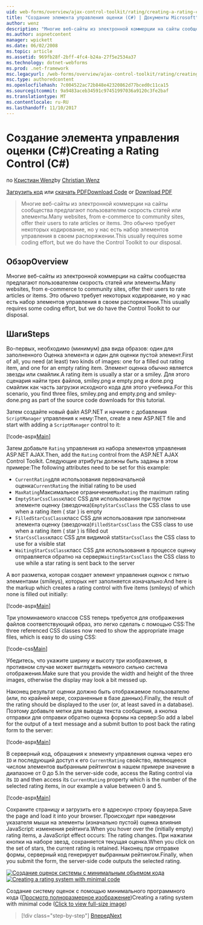 ```yaml
---
uid: web-forms/overview/ajax-control-toolkit/rating/creating-a-rating-control-cs
title: "Создание элемента управления оценки (C#) | Документы Microsoft"
author: wenz
description: "Многие веб-сайты из электронной коммерции на сайты сообщества предлагают пользователям скорость статей или элементы. Это обычно требует некоторых кодирование, но у нас есть..."
ms.author: aspnetcontent
manager: wpickett
ms.date: 06/02/2008
ms.topic: article
ms.assetid: 969fb28f-2bff-4fc4-b24a-27f5e2534a37
ms.technology: dotnet-webforms
ms.prod: .net-framework
msc.legacyurl: /web-forms/overview/ajax-control-toolkit/rating/creating-a-rating-control-cs
msc.type: authoredcontent
ms.openlocfilehash: 7c004522ac72b848e42320862d77bced0c11ca15
ms.sourcegitcommit: 9a9483aceb34591c97451997036a9120c3fe2baf
ms.translationtype: MT
ms.contentlocale: ru-RU
ms.lasthandoff: 11/10/2017
---
```

<a name="creating-a-rating-control-c"></a><span data-ttu-id="0058b-104">Создание элемента управления оценки (C#)</span><span class="sxs-lookup"><span data-stu-id="0058b-104">Creating a Rating Control (C#)</span></span>
====================
<span data-ttu-id="0058b-105">по [Кристиан Wenz](https://github.com/wenz)</span><span class="sxs-lookup"><span data-stu-id="0058b-105">by [Christian Wenz](https://github.com/wenz)</span></span>

<span data-ttu-id="0058b-106">[Загрузить код](http://download.microsoft.com/download/9/3/f/93f8daea-bebd-4821-833b-95205389c7d0/rating0.cs.zip) или [скачать PDF](http://download.microsoft.com/download/2/d/c/2dc10e34-6983-41d4-9c08-f78f5387d32b/rating0CS.pdf)</span><span class="sxs-lookup"><span data-stu-id="0058b-106">[Download Code](http://download.microsoft.com/download/9/3/f/93f8daea-bebd-4821-833b-95205389c7d0/rating0.cs.zip) or [Download PDF](http://download.microsoft.com/download/2/d/c/2dc10e34-6983-41d4-9c08-f78f5387d32b/rating0CS.pdf)</span></span>

> <span data-ttu-id="0058b-107">Многие веб-сайты из электронной коммерции на сайты сообщества предлагают пользователям скорость статей или элементы.</span><span class="sxs-lookup"><span data-stu-id="0058b-107">Many websites, from e-commerce to community sites, offer their users to rate articles or items.</span></span> <span data-ttu-id="0058b-108">Это обычно требует некоторых кодирование, но у нас есть набор элементов управления в своем распоряжении.</span><span class="sxs-lookup"><span data-stu-id="0058b-108">This usually requires some coding effort, but we do have the Control Toolkit to our disposal.</span></span>


## <a name="overview"></a><span data-ttu-id="0058b-109">Обзор</span><span class="sxs-lookup"><span data-stu-id="0058b-109">Overview</span></span>

<span data-ttu-id="0058b-110">Многие веб-сайты из электронной коммерции на сайты сообщества предлагают пользователям скорость статей или элементы.</span><span class="sxs-lookup"><span data-stu-id="0058b-110">Many websites, from e-commerce to community sites, offer their users to rate articles or items.</span></span> <span data-ttu-id="0058b-111">Это обычно требует некоторых кодирование, но у нас есть набор элементов управления в своем распоряжении.</span><span class="sxs-lookup"><span data-stu-id="0058b-111">This usually requires some coding effort, but we do have the Control Toolkit to our disposal.</span></span>

## <a name="steps"></a><span data-ttu-id="0058b-112">Шаги</span><span class="sxs-lookup"><span data-stu-id="0058b-112">Steps</span></span>

<span data-ttu-id="0058b-113">Во-первых, необходимо (минимум) два вида образов: один для заполненного Оценка элемента и один для оценки пустой элемент.</span><span class="sxs-lookup"><span data-stu-id="0058b-113">First of all, you need (at least) two kinds of images: one for a filled out rating item, and one for an empty rating item.</span></span> <span data-ttu-id="0058b-114">Элемент оценка обычно является звезды или смайлик.</span><span class="sxs-lookup"><span data-stu-id="0058b-114">A rating item is usually a star or a smiley.</span></span> <span data-ttu-id="0058b-115">Для этого сценария найти трех файлов, smiley.png и empty.png и done.png смайлик как часть загрузки исходного кода для этого учебника.</span><span class="sxs-lookup"><span data-stu-id="0058b-115">For this scenario, you find three files, smiley.png and empty.png and smiley-done.png as part of the source code downloads for this tutorial.</span></span>

<span data-ttu-id="0058b-116">Затем создайте новый файл ASP.NET и начните с добавления `ScriptManager` управления к нему:</span><span class="sxs-lookup"><span data-stu-id="0058b-116">Then, create a new ASP.NET file and start with adding a `ScriptManager` control to it:</span></span>

[!code-aspx[Main](creating-a-rating-control-cs/samples/sample1.aspx)]

<span data-ttu-id="0058b-117">Затем добавьте `Rating` управления из набора элементов управления ASP.NET AJAX.</span><span class="sxs-lookup"><span data-stu-id="0058b-117">Then, add the `Rating` control from the ASP.NET AJAX Control Toolkit.</span></span> <span data-ttu-id="0058b-118">Следующие атрибуты должны быть заданы в этом примере:</span><span class="sxs-lookup"><span data-stu-id="0058b-118">The following attributes need to be set for this example:</span></span>

- <span data-ttu-id="0058b-119">`CurrentRating`для использования первоначальной оценка</span><span class="sxs-lookup"><span data-stu-id="0058b-119">`CurrentRating` the initial rating to be used</span></span>
- <span data-ttu-id="0058b-120">`MaxRating`Максимальное ограничение</span><span class="sxs-lookup"><span data-stu-id="0058b-120">`MaxRating` the maximum rating</span></span>
- <span data-ttu-id="0058b-121">`EmptyStarCssClass`класс CSS для использования при пустом элементе оценку (звездочка)</span><span class="sxs-lookup"><span data-stu-id="0058b-121">`EmptyStarCssClass` the CSS class to use when a rating item ( star ) is empty</span></span>
- <span data-ttu-id="0058b-122">`FilledStarCssClass`класс CSS для использования при заполнении элемента оценку (звездочка)</span><span class="sxs-lookup"><span data-stu-id="0058b-122">`FilledStarCssClass` the CSS class to use when a rating item ( star ) is filled out</span></span>
- <span data-ttu-id="0058b-123">`StarCssClass`класс CSS для видимой stat</span><span class="sxs-lookup"><span data-stu-id="0058b-123">`StarCssClass` the CSS class to use for a visible stat</span></span>
- <span data-ttu-id="0058b-124">`WaitingStarCssClass`класс CSS для использования в процессе оценку отправляется обратно на сервер</span><span class="sxs-lookup"><span data-stu-id="0058b-124">`WaitingStarCssClass` the CSS class to use while a star rating is sent back to the server</span></span>

<span data-ttu-id="0058b-125">А вот разметка, которая создает элемент управления оценок с пятью элементами (smileys), которых нет заполняется изначально:</span><span class="sxs-lookup"><span data-stu-id="0058b-125">And here is the markup which creates a rating control with five items (smileys) of which none is filled out initially:</span></span>

[!code-aspx[Main](creating-a-rating-control-cs/samples/sample2.aspx)]

<span data-ttu-id="0058b-126">Три упоминаемого классов CSS теперь требуется для отображения файлов соответствующий образ, это легко сделать с помощью CSS:</span><span class="sxs-lookup"><span data-stu-id="0058b-126">The three referenced CSS classes now need to show the appropriate image files, which is easy to do using CSS:</span></span>

[!code-css[Main](creating-a-rating-control-cs/samples/sample3.css)]

<span data-ttu-id="0058b-127">Убедитесь, что укажите ширину и высоту три изображения, в противном случае может выглядеть немного сильно система отображения.</span><span class="sxs-lookup"><span data-stu-id="0058b-127">Make sure that you provide the width and height of the three images, otherwise the display may look a bit messed up.</span></span>

<span data-ttu-id="0058b-128">Наконец результат оценки должно быть отображаемое пользователю (или, по крайней мере, сохраненные в базе данных).</span><span class="sxs-lookup"><span data-stu-id="0058b-128">Finally, the result of the rating should be displayed to the user (or, at least saved in a database).</span></span> <span data-ttu-id="0058b-129">Поэтому добавьте метки для вывода текста сообщения, а кнопка отправки для отправки обратно оценка формы на сервер:</span><span class="sxs-lookup"><span data-stu-id="0058b-129">So add a label for the output of a text message and a submit button to post back the rating form to the server:</span></span>

[!code-aspx[Main](creating-a-rating-control-cs/samples/sample4.aspx)]

<span data-ttu-id="0058b-130">В серверный код, обращения к элементу управления оценка через его `ID` и последующий доступ к его `CurrentRating` свойство, являющееся числом элементов выбранным рейтингом в нашем примере значение в диапазоне от 0 до 5.</span><span class="sxs-lookup"><span data-stu-id="0058b-130">In the server-side code, access the Rating control via its `ID` and then access its `CurrentRating` property which is the number of the selected rating items, in our example a value between 0 and 5.</span></span>

[!code-aspx[Main](creating-a-rating-control-cs/samples/sample5.aspx)]

<span data-ttu-id="0058b-131">Сохраните страницу и загрузить его в адресную строку браузера.</span><span class="sxs-lookup"><span data-stu-id="0058b-131">Save the page and load it into your browser.</span></span> <span data-ttu-id="0058b-132">Происходит при наведении указателя мыши на элементы (изначально пустой) оценка влияния JavaScript: изменения рейтинга.</span><span class="sxs-lookup"><span data-stu-id="0058b-132">When you hover over the (initially empty) rating items, a JavaScript effect occurs: The rating changes.</span></span> <span data-ttu-id="0058b-133">При нажатии кнопки на наборе звезд, сохраняется текущая оценка.</span><span class="sxs-lookup"><span data-stu-id="0058b-133">When you click on the set of stars, the current rating is retained.</span></span> <span data-ttu-id="0058b-134">Наконец при отправке формы, серверный код генерирует выбранным рейтингом.</span><span class="sxs-lookup"><span data-stu-id="0058b-134">Finally, when you submit the form, the server-side code outputs the selected rating.</span></span>


<span data-ttu-id="0058b-135">[![Создание оценок системы с минимальным объемом кода](creating-a-rating-control-cs/_static/image2.png)](creating-a-rating-control-cs/_static/image1.png)</span><span class="sxs-lookup"><span data-stu-id="0058b-135">[![Creating a rating system with minimal code](creating-a-rating-control-cs/_static/image2.png)](creating-a-rating-control-cs/_static/image1.png)</span></span>

<span data-ttu-id="0058b-136">Создание систему оценок с помощью минимального программного кода ([Просмотр полноразмерное изображение](creating-a-rating-control-cs/_static/image3.png))</span><span class="sxs-lookup"><span data-stu-id="0058b-136">Creating a rating system with minimal code ([Click to view full-size image](creating-a-rating-control-cs/_static/image3.png))</span></span>

>[!div class="step-by-step"]
[<span data-ttu-id="0058b-137">Вперед</span><span class="sxs-lookup"><span data-stu-id="0058b-137">Next</span></span>](creating-a-rating-control-vb.md)
